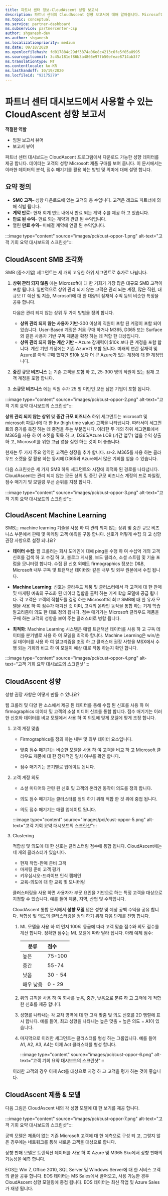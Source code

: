 ```yaml
---
title: 파트너 센터 정보-CloudAscent 성향 보고서
description: 파트너 센터의 CloudAscent 성향 보고서에 대해 알아봅니다. Microsoft 제품을 구매 하는 고객의 성향에 대 한 정보를 포함 합니다.
ms.topic: conceptual
ms.service: partner-dashboard
ms.subservice: partnercenter-csp
author: shganesh-dev
ms.author: shganesh
ms.localizationpriority: medium
ms.date: 09/18/2020
ms.openlocfilehash: fd017884c29df3874a06e8c4213c6fe5f05a8995
ms.sourcegitcommit: 3c45a181ef86b3a4866e97fb50efeae8714ab3f7
ms.translationtype: MT
ms.contentlocale: ko-KR
ms.lasthandoff: 10/19/2020
ms.locfileid: "92175279"
---
```

# <a name="cloudascent-propensity-reports-available-from-partner-center-dashboard"></a>파트너 센터 대시보드에서 사용할 수 있는 CloudAscent 성향 보고서

**적절한 역할**
- 임원 보고서 뷰어
- 보고서 뷰어

파트너 센터 대시보드는 CloudAscent 프로그램에서 다운로드 가능한 성향 데이터를 제공 합니다. 데이터는 고객의 성향 Microsoft 제품 구매를 보여 줍니다.  이 문서에서는 이러한 데이터의 분석, 점수 매기기를 활용 하는 방법 및 의미에 대해 설명 합니다.

## <a name="summary-definitions"></a>요약 정의

- **SMC 고객**– 성향 다운로드에 있는 고객의 총 수입니다.  고객은 레코드 파트너에 의해 식별 됩니다.
- **계약 만료**– 현재 회계 연도 내에서 만료 되는 계약 수를 제공 하 고 있습니다.
- **만료 된 수익**– 만료 되는 계약과 관련 된 수익입니다.
- 열린 **만료 수익**– 미해결 계약에 연결 된 수익입니다.

:::image type="content" source="images/pci/cust-oppor-1.png" alt-text="고객 기회 요약 대시보드의 스크린샷":::

## <a name="cloudascent-smb-segmentation"></a>CloudAscent SMB 조각화

SMB (중소기업) 세그먼트는 세 개의 고유한 하위 세그먼트로 추가로 나뉩니다.

1. **상위 관리 되지 않음** 에는 Microsoft에 대 한 기회가 가장 많은 대규모 SMB 고객이 포함 됩니다. 일반적으로 상위 관리 되지 않는 고객은 관리 되는 계정, 많은 직원, 대규모 IT 예산 및 지출, Microsoft에 대 한 대량의 잠재적 수익 등의 비슷한 특징을 공유 합니다.

   다음은 관리 되지 않는 상위 두 가지 방법을 정의 합니다.

   - **상위 관리 되지 않는 사용자 기반**-300 이상의 직원이 포함 된 계정이 포함 되어 있습니다. User-Based 계정은 처음 구매 하거나 M365, D365 또는 Surface와 같은 사용자 기반 구독 제품을 확장 하는 데 적합 한 대상입니다.
   - **상위 관리 되지 않는 계산 기반** – Azure 잠재력이 $10k 보다 큰 계정을 포함 합니다. 계산 기반 계정에는 기존 Azure가 포함 됩니다. 미래의 연간 잠재력 및 Azure를 아직 구매 했지만 $10k 보다 더 큰 Azure가 있는 계정에 대 한 계정입니다.

2. **중간 규모 비즈니스** 는 기존 고객을 포함 하 고, 25-300 명의 직원이 있는 잠재 고객 계정을 포함 합니다.

3. **소규모 비즈니스** 에는 직원 수가 25 명 미만인 모든 남은 기업이 포함 됩니다.

:::image type="content" source="images/pci/cust-oppor-2.png" alt-text="고객 기회 요약 대시보드의 스크린샷":::

**상위 관리 되지 않는 상위** 및 **중간 규모 비즈니스** 하위 세그먼트는 microsoft 및 microsoft 파트너에 대 한 ltv (high time value) 고객을 나타냅니다. 따라서이 세그먼트의 증가를 촉진 하는 데 중점을 두는 부분입니다. 이러한 두 개의 하위 세그먼트에서 M365을 사용 하 여 소켓을 획득 하 고, D365/Azure LOB (기간 업무) 앱을 수익 창출 하 고, Microsoft를 위한 고급 앱을 실현 하는 것이 더 좋습니다.

현재는 두 가지 주요 영역인 고객은 성장을 추가 합니다. sr-2. M365를 사용 하는 클라우드 소켓을 잘 활용 하는 동시에 D365와 Azure에서 많은 기회를 얻을 수 있습니다.

다음 스크린샷은 세 가지 SMB 하위 세그먼트와 시장에 최적화 된 경로를 나타냅니다. CloudAscent는 관리 되지 않는 모든 상위 및 중간 규모 비즈니스 계정의 프로 파일링, 점수 매기기 및 모델링 우선 순위를 지정 합니다.

:::image type="content" source="images/pci/cust-oppor-3.png" alt-text="고객 기회 요약 대시보드의 스크린샷":::

## <a name="cloudascent-machine-learning"></a>CloudAscent Machine Learning

SMB는 machine learning 기술을 사용 하 여 관리 되지 않는 상위 및 중간 규모 비즈니스 부문에서 판매 및 마케팅 고객 예측을 구동 합니다. 신호가 어떻게 수집 되 고 성향 권장 사항으로 설정 되나요?

- **데이터 수집**: 웹 크롤러는 회사 도메인에 대해 ping을 수행 하 여 수십억 개의 고객 신호를 검색 하 고 수집 하 고, 블로그 게시물, 보도 릴리스, 소셜 스트림 및 기술 포럼을 모니터링 합니다.  수집 된 신호 외에도 firmographics 정보는 D&B, Microsoft 내부 구독 및 트랜잭션 데이터와 같은 내부 및 외부 원본에서 수집 됩니다.

- **Machine Learning**: 신호는 클라우드 제품 및 클러스터에서 각 고객에 대 한 판매 및 마케팅 예측의 구조화 된 데이터 집합을 출력 하는 기계 학습 모델에 공급 됩니다.  각 고객은 고객의 적합도를 결정 하는 Microsoft의 최고 SMB에 대 한 유사 모델을 사용 하 여 점수가 매겨진 것 이며, 고객의 온라인 동작을 통합 하는 기계 학습 알고리즘이 의도 한 대로 정의 됩니다. 점수 매기기는 Microsoft 클라우드 제품을 구매 하는 고객의 성향을 보여 주는 클러스터로 병합 됩니다.

- **최적화**: Machine Learning 시스템은 매월 트랜잭션 데이터를 사용 하 고 구독 데이터를 분기별로 사용 하 여 모델을 최적화 합니다.  Machine Learning은 win/손실 데이터를 사용 하 여 알고리즘을 조정 하 고 클러스터 권장 사항을 MSX에서 수행 되는 기회와 비교 하 여 모델이 예상 대로 작동 하는지 확인 합니다.

:::image type="content" source="images/pci/cust-oppor-4.png" alt-text="고객 기회 요약 대시보드의 스크린샷":::

## <a name="cloudascent-propensity"></a>CloudAscent 성향

성향 권장 사항은 어떻게 만들 수 있나요?

웹 크롤러 및 다양 한 소스에서 제공 된 데이터를 통해 수집 된 신호를 사용 하 여 firmographics 데이터 및 고객의 소셜 미디어 신호를 통합 합니다.  점수 매기기는 이러한 신호와 데이터를 비교 모델에서 사용 하 여 의도에 맞게 모델에 맞게 조정 합니다.

1. 고객 계정 맞춤

   - Firmographics를 정의 하는 내부 및 외부 데이터 요소입니다.

   - 맞춤 점수 매기기는 비슷한 모델을 사용 하 여 고객을 비교 하 고 Microsoft 클라우드 제품에 대 한 잠재적인 일치 여부를 확인 합니다.

   - 점수 매기기는 분기별로 업데이트 됩니다.

2. 고객 계정 의도

   - 소셜 미디어와 관련 된 신호 및 고객의 온라인 동작이 의도를 정의 합니다.

   - 의도 점수 매기기는 클러스터를 정의 하기 위해 적합 한 것 위에 중첩 됩니다.

   - 의도 점수 매기기는 매월 업데이트 됩니다.

   :::image type="content" source="images/pci/cust-oppor-5.png" alt-text="고객 기회 요약 대시보드의 스크린샷":::

3. Clustering

   적합성 및 의도에 대 한 신호는 클러스터링 점수에 통합 됩니다. CloudAscent에는 네 개의 클러스터가 있습니다.

      - 현재 작업-판매 준비 고객
      - 마케팅 준비 고객 평가
      - 키우십시오-드라이브 인식 캠페인
      - 교육-의도에 대 한 교육 및 모니터링

   클러스터링을 사용 하면 사용자가 부문 요인을 기반으로 하는 특정 고객을 대상으로 지정할 수 있습니다. 예를 들어 제품, 지역, 산업 및 수직입니다.

   CloudAscent 통합 문서에서 **성향 모델** 탭은 성향 및 예상 공백 수익을 공유 합니다. 적합성 및 의도의 클러스터링을 정의 하기 위해 다음 단계를 진행 합니다.

      1. ML 모델을 사용 하 여 먼저 100의 등급에 따라 고객 맞춤 점수와 의도 점수를 계산 합니다.  정확한 점수는 ML 모델에 따라 달라 집니다.  아래 예제 점수:

         |**분류**|**점수**|
         |---------|:---------|
         |높은|75-100|
         |중간|55-74|
         |낮음|30 - 54|
         |매우 낮음|0 - 29|

      2. 위의 규칙을 사용 하 여 회사를 높음, 중간, 낮음으로 분류 하 고 고객에 게 적합 한 신호를 제공 합니다.

      3. 성향를 나타내는 각 교차 영역에 대 한 고객 맞춤 및 의도 신호를 2D 행렬에 표시 합니다.     예를 들어, 최고 성향을 나타내는 높은 맞춤 + 높은 의도 = A1이 있습니다.

      4. 마지막으로 이러한 세그먼트는 클러스터를 형성 하는 그룹입니다.  예를 들어 A1, A2, A3, A4는 이제 Act 클러스터를 형성 합니다.

         :::image type="content" source="images/pci/cust-oppor-6.png" alt-text="고객 기회 요약 대시보드의 스크린샷":::

   이러한 고객의 경우 이제 Act를 대상으로 지정 하 고 고객을 평가 하는 것이 좋습니다.

## <a name="cloudascent-products--models"></a>CloudAscent 제품 & 모델

다음 그림은 CloudAscent 내의 각 성향 모델에 대 한 보기를 제공 합니다.

:::image type="content" source="images/pci/cust-oppor-7.png" alt-text="고객 기회 요약 대시보드의 스크린샷":::

공백 모델은 제품이 없는 기존 Microsoft 고객에 대 한 예측으로 구성 되 고, 그렇지 않은 경우에는 네트워크를 통해 새로운 고객을 대상으로 합니다.

상향 판매 모델은 트랜잭션 데이터를 사용 하 여 Azure 및 M365 Sku에서 상향 판매의 가능성을 예측 합니다.

EOS는 Win 7, Office 2010, SQL Server 및 Windows Server에 대 한 서비스 고객의 끝을 공유 합니다. EOS 데이터는 MS Sales에서 끌어오고, 사용 가능한 경우 CloudAscent 성향 모델링에 중첩 됩니다. EOS 데이터는 최신 작업 및 Azure Sales가 재생 됩니다.
